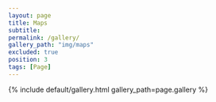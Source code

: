 ```yaml
---
layout: page
title: Maps
subtitle:
permalink: /gallery/
gallery_path: "img/maps"
excluded: true
position: 3
tags: [Page]
---
```


{% include default/gallery.html gallery_path=page.gallery %}
